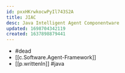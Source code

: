 ```yaml
---
id: pxxHKrwkocwPyIl743S2A
title: JIAC
desc: Java Intelligent Agent Componentware
updated: 1698704342119
created: 1637898879441
---
```


- #dead
- [[c.Software.Agent-Framework]]
- [[p.writtenIn]] #java
